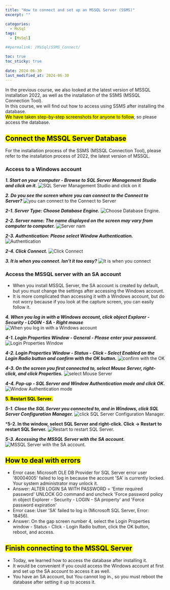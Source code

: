 ```yaml
---
title: "How to connect and set up an MSSQL Server (SSMS)"
excerpt: ""

categories:
  - MsSql
tags:
  - [MsSql]

##permalink: /MsSql/SSMS_Connect/

toc: true
toc_sticky: true
 
date: 2024-06-30
last_modified_at: 2024-06-30
---
```

In the previous course, we also looked at the latest version of MSSQL installation 2022, as well as the installation of the SSMS (MSSQL Connection Tool).  
In this course, we will find out how to access using SSMS after installing the database.  
<mark>We have taken step-by-step screenshots for anyone to follow</mark>, so please access the database.  
 
## <mark>Connect the MSSQL Server Database</mark>

For the installation process of the SSMS (MSSQL Connection Tool), please refer to the installation process of 2022, the latest version of MSSQL.

### Access to a Windows account

***1. Start on your computer - Browse to SQL Server Management Studio and click on it.***
![SQL Server Management Studio and click on it](/assets/images/postsImages/MsSql/1002_Eng_SSMS_connect/1.jpg)

***2. Do you see the screen where you can connect to the Connect to Server?***
![you can connect to the Connect to Server](/assets/images/postsImages/MsSql/1002_Eng_SSMS_connect/2.jpg)

***2-1. Server Type: Choose Database Engine.***
![Choose Database Engine.](/assets/images/postsImages/MsSql/1002_Eng_SSMS_connect/2-1.jpg)

***2-2. Server name: The name displayed on the screen may vary from computer to computer.***
![Server nam](/assets/images/postsImages/MsSql/1002_Eng_SSMS_connect/2-2.jpg)

***2-3. Authentication: Please select Window Authentication.***
![Authentication](/assets/images/postsImages/MsSql/1002_Eng_SSMS_connect/2-3.jpg)

***2-4. Click Connect.***
![Click Connect](/assets/images/postsImages/MsSql/1002_Eng_SSMS_connect/2-4.jpg)

***3. It is when you connect. Isn't it too easy?***
![It is when you connect](/assets/images/postsImages/MsSql/1002_Eng_SSMS_connect/3.jpg)

### Access the MSSQL server with an SA account

- When you install MSSQL Server, the SA account is created by default,  but you must change the settings after accessing the Windows account.  
- It is more complicated than accessing it with a Windows account, but do not worry because if you look at the capture screen, you can easily follow it.  

***4. When you log in with a Windows account, click object Explorer - Security - LOGIN - SA - Right mouse***
![When you log in with a Windows account](/assets/images/postsImages/MsSql/1002_Eng_SSMS_connect/4.jpg)

***4-1. Login Properties Window - General - Please enter your password.***
![Login Properties Window](/assets/images/postsImages/MsSql/1002_Eng_SSMS_connect/4-1.jpg)

***4-2. Login Properties Window - Status - Click - Select Enabled on the Login Radio button and confirm with the OK button.***
![confirm with the OK](/assets/images/postsImages/MsSql/1002_Eng_SSMS_connect/4-2.jpg)

***4-3. On the screen you first connected to, select Mouse Server, right-click, and click Properties.***
![select Mouse Server](/assets/images/postsImages/MsSql/1002_Eng_SSMS_connect/4-3.jpg)

***4-4. Pop-up - SQL Server and Window Authentication mode and click OK.***
![Window Authentication mode](/assets/images/postsImages/MsSql/1002_Eng_SSMS_connect/4-4.jpg)

**<mark>5. Restart SQL Server.</mark>**

***5-1. Close the SQL Server you connected to, and in Windows, click SQL Server Configuration Manager.***
![click SQL Server Configuration Manager.](/assets/images/postsImages/MsSql/1002_Eng_SSMS_connect/5-1.jpg)

***5-2. In the window, select SQL Server and right-click. Click -> Restart to restart SQL Server.**
![Restart to restart SQL Server.](/assets/images/postsImages/MsSql/1002_Eng_SSMS_connect/5-2.jpg)

***5-3. Accessing the MSSQL Server with the SA account.***
![MSSQL Server with the SA account.](/assets/images/postsImages/MsSql/1002_Eng_SSMS_connect/5-3.jpg)

## <mark>How to deal with errors</mark>

- Error case: Microsoft OLE DB Provider for SQL Server error user '80004005' failed to log in because the account 'SA' is currently locked. Your system administrator may unlock it.
- Answer: ALTER LOGIN SA WITH PASSWORD = 'Enter required password' UNLOCK GO command and uncheck 'Force password policy in object Explorer - Security - LOGIN - SA property' and 'Force password expiration'
- Error case: User 'SA' failed to log in (Microsoft SQL Server, Error: 18456).
- Answer: On the gap screen number 4, select the Login Properties window - Status - Click - Login Radio button, click the OK button, reboot, and access.

## <mark>Finish connecting to the MSSQL Server</mark>

- Today, we learned how to access the database after installing it.
- It would be convenient if you could access the Windows account at first and set up the SA account to access it as well.
- You have an SA account, but You cannot log in., so you must reboot the database after setting it up to access it.
